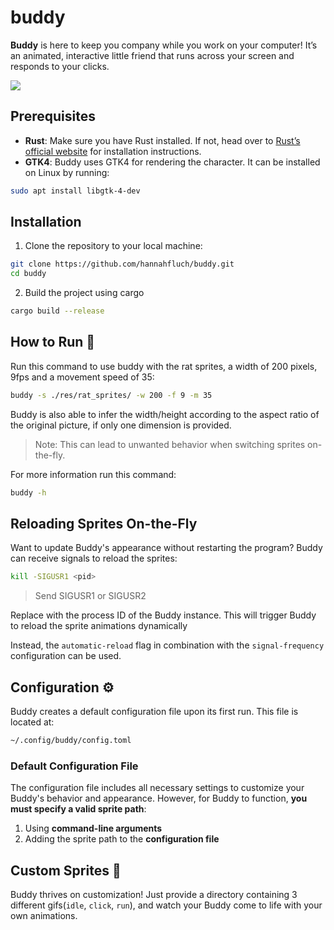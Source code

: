 # buddy

**Buddy** is here to keep you company while you work on your computer! It’s an animated, interactive little friend that runs across your screen and responds to your clicks.

![](res/example.gif)

## Prerequisites 
- **Rust**: Make sure you have Rust installed. If not, head over to [Rust’s official website](https://www.rust-lang.org/tools/install) for installation instructions.
- **GTK4**: Buddy uses GTK4 for rendering the character. It can be installed on Linux by running:

```bash
sudo apt install libgtk-4-dev
```

## Installation 
1. Clone the repository to your local machine:

```bash
git clone https://github.com/hannahfluch/buddy.git
cd buddy
```

2. Build the project using cargo
```bash
cargo build --release
```

## How to Run 🏃

Run this command to use buddy with the rat sprites, a width of 200 pixels, 9fps and a movement speed of 35:
```bash
buddy -s ./res/rat_sprites/ -w 200 -f 9 -m 35
```

Buddy is also able to infer the width/height according to the aspect ratio of the original picture, if only one dimension is provided.
> Note: This can lead to unwanted behavior when switching sprites on-the-fly.

For more information run this command:
```bash
buddy -h
```

## Reloading Sprites On-the-Fly
Want to update Buddy's appearance without restarting the program? Buddy can receive signals to reload the sprites:

```bash
kill -SIGUSR1 <pid>
```
> Send SIGUSR1 or SIGUSR2

Replace <pid> with the process ID of the Buddy instance. This will trigger Buddy to reload the sprite animations dynamically

Instead, the `automatic-reload` flag in combination with the `signal-frequency` configuration can be used.

## Configuration ⚙️
Buddy creates a default configuration file upon its first run. This file is located at:

```bash
~/.config/buddy/config.toml
```

### Default Configuration File
The configuration file includes all necessary settings to customize your Buddy's behavior and appearance. However, for Buddy to function, **you must specify a valid sprite path**:
1. Using **command-line arguments**
2. Adding the sprite path to the **configuration file**

## Custom Sprites 🎨
Buddy thrives on customization! Just provide a directory containing 3 different gifs(`idle`, `click`, `run`), and watch your Buddy come to life with your own animations.
